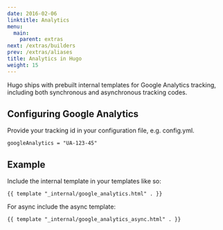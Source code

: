 ```yaml
---
date: 2016-02-06
linktitle: Analytics
menu:
  main:
    parent: extras
next: /extras/builders
prev: /extras/aliases
title: Analytics in Hugo
weight: 15
---
```


Hugo ships with prebuilt internal templates for Google Analytics tracking, including both synchronous and asynchronous tracking codes.

## Configuring Google Analytics

Provide your tracking id in your configuration file, e.g. config.yml.

    googleAnalytics = "UA-123-45"

## Example

Include the internal template in your templates like so:

    {{ template "_internal/google_analytics.html" . }}

For async include the async template:

    {{ template "_internal/google_analytics_async.html" . }}
